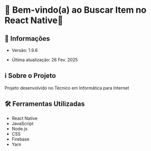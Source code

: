 # 🎉 Bem-vindo(a) ao Buscar Item no React Native🚀 

## 📢 Informações

- Versão: 1.9.6

- Última atualização: 26 Fev. 2025

## ℹ️ Sobre o Projeto

Projeto desenvolvido no Técnico em Informática para Internet

## 🛠️ Ferramentas Utilizadas

- React Native
- JavaScript
- Node.js
- CSS
- Firebase
- Yarn